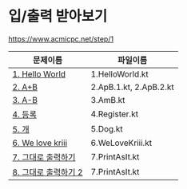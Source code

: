 # 입/출력 받아보기

https://www.acmicpc.net/step/1

| 문제이름                                                      | 파일이름                   |
| --------------------------------------------------------- | ---------------------- |
| [1. Hello World](https://www.acmicpc.net/problem/2557)    | 1.HelloWorld.kt        |
| [2. A+B](https://www.acmicpc.net/problem/1000)            | 2.ApB.1.kt, 2.ApB.2.kt |
| [3. A-B](https://www.acmicpc.net/problem/1001)            | 3.AmB.kt               |
| [4. 등록](https://www.acmicpc.net/problem/7287)             | 4.Register.kt          |
| [5. 개](https://www.acmicpc.net/problem/10172)             | 5.Dog.kt               |
| [6. We love kriii](https://www.acmicpc.net/problem/10718) | 6.WeLoveKriii.kt       |
| [7. 그대로 출력하기](https://www.acmicpc.net/problem/11718)      | 7.PrintAsIt.kt         |
| [8. 그대로 출력하기 2](https://www.acmicpc.net/problem/11719)    | 7.PrintAsIt.kt         |